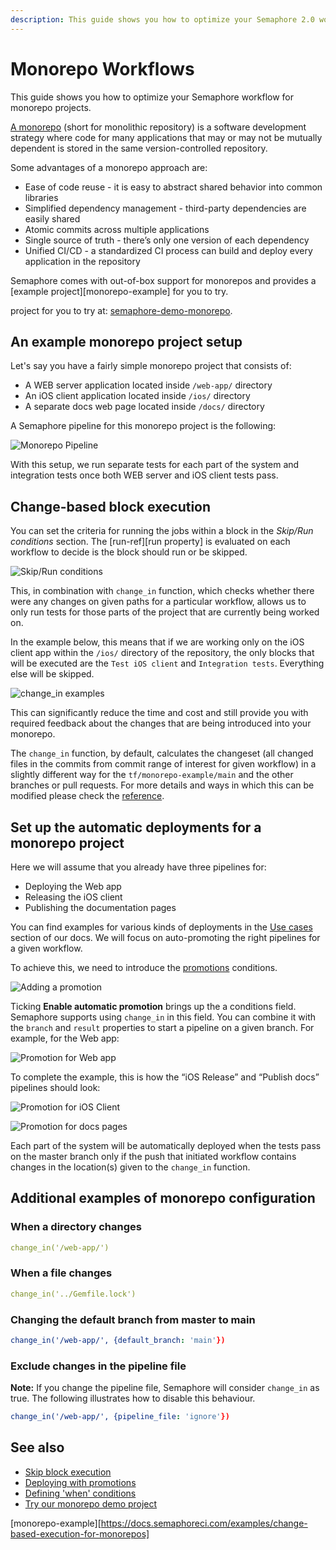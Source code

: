 ```yaml
---
description: This guide shows you how to optimize your Semaphore 2.0 workflow for monorepo projects. This page shows an example monorepo project setup.
---
```


# Monorepo Workflows

This guide shows you how to optimize your Semaphore workflow for monorepo
projects.

[A monorepo](https://semaphoreci.com/blog/what-is-monorepo)
(short for monolithic repository) is a software development strategy
where code for many applications that may or may not be mutually dependent is
stored in the same version-controlled repository.

Some advantages of a monorepo approach are:

- Ease of code reuse - it is easy to abstract shared behavior into common libraries
- Simplified dependency management - third-party dependencies are easily shared
- Atomic commits across multiple applications
- Single source of truth - there’s only one version of each dependency
- Unified CI/CD - a standardized CI process can build and deploy every application in the repository

Semaphore comes with out-of-box support for monorepos and provides
a [example project][monorepo-example] for you to try.

 project for you to try at: [semaphore-demo-monorepo][demo].

## An example monorepo project setup

Let's say you have a fairly simple monorepo project that consists of:

- A WEB server application located inside `/web-app/` directory
- An iOS client application located inside `/ios/` directory
- A separate docs web page located inside `/docs/` directory

A Semaphore pipeline for this monorepo project is the following:

![Monorepo
Pipeline](https://raw.githubusercontent.com/semaphoreci/docs/tf/monorepo-example/public/essentials-monorepo-workflows/pipeline.png)

With this setup, we run separate tests for each part of the system and
integration tests once both WEB server and iOS client tests pass.

## Change-based block execution

You can set the criteria for running the jobs within a block in the
*Skip/Run conditions* section. The [run-ref][run property] is evaluated on
each workflow to decide is the block should run or be skipped.

![Skip/Run
conditions](https://raw.githubusercontent.com/semaphoreci/docs/tf/monorepo-example/public/essentials-monorepo-workflows/skip-run-condition.png)

This, in combination with `change_in` function, which checks whether there
were any changes on given paths for a particular workflow, allows us to
only run tests for those parts of the project that are currently being
worked on.

In the example below, this means that if we are working only on the iOS
client app within the `/ios/` directory of the repository, the only blocks
that will be executed are the `Test iOS client` and `Integration tests`.
Everything else will be skipped.

![change_in examples](https://raw.githubusercontent.com/semaphoreci/docs/tf/monorepo-example/public/essentials-monorepo-workflows/skip-run-blocks.png)

This can significantly reduce the time and cost and still provide you with
required feedback about the changes that are being introduced into your monorepo.

The `change_in` function, by default, calculates the changeset (all changed
files in the commits from commit range of interest for given workflow) in a
slightly different way for the `tf/monorepo-example/main` and the other branches or pull requests.
For more details and ways in which this can be modified please check the
[reference][change-in-ref].

## Set up the automatic deployments for a monorepo project

Here we will assume that you already have three pipelines for:

- Deploying the Web app
- Releasing the iOS client
- Publishing the documentation pages

You can find examples for various kinds of deployments in the [Use
cases][use-cases] section of our docs. We will focus on auto-promoting the
right pipelines for a given workflow.

To achieve this, we need to introduce the [promotions][promotions-ref]
conditions.

![Adding a promotion](https://raw.githubusercontent.com/semaphoreci/docs/tf/monorepo-example/public/essentials-monorepo-workflows/add-promotion.png)

Ticking **Enable automatic promotion** brings up the a conditions field. Semaphore supports using `change_in` in this field. You can combine it
with the `branch` and `result` properties to start a pipeline on a given
branch. For example, for the Web app:

![Promotion for Web
app](https://raw.githubusercontent.com/semaphoreci/docs/tf/monorepo-example/public/essentials-monorepo-workflows/promotion-web.png)

To complete the example, this is how the “iOS Release” and “Publish docs”
pipelines should look:

![Promotion for iOS
Client](https://raw.githubusercontent.com/semaphoreci/docs/tf/monorepo-example/public/essentials-monorepo-workflows/promotion-ios.png)

![Promotion for docs
pages](https://raw.githubusercontent.com/semaphoreci/docs/tf/monorepo-example/public/essentials-monorepo-workflows/promotion-docs.png)

Each part of the system will be automatically deployed when the tests pass
on the master branch only if the push that initiated workflow contains
changes in the location(s) given to the `change_in` function.

## Additional examples of monorepo configuration

### When a directory changes

```yaml
change_in('/web-app/')
```

### When a file changes

```yaml
change_in('../Gemfile.lock')
```

### Changing the default branch from master to main

```yaml
change_in('/web-app/', {default_branch: 'main'})
```

### Exclude changes in the pipeline file

**Note:** If you change the pipeline file, Semaphore will consider `change_in` as true.
The following illustrates how to disable this behaviour.

```yaml
change_in('/web-app/', {pipeline_file: 'ignore'})
```

## See also

- [Skip block execution][skip-ref]
- [Deploying with promotions][promotions-guided]
- [Defining 'when' conditions][conditions-ref]
- [Try our monorepo demo project][demo]

[run-ref]: https://docs.semaphoreci.com/reference/pipeline-yaml-reference/#run-in-blocks
[change-in-ref]: https://docs.semaphoreci.com/reference/conditions-reference/#change_in
[use-cases]: https://docs.semaphoreci.com/examples/tutorials-and-example-projects/
[promotions-ref]: https://docs.semaphoreci.com/reference/pipeline-yaml-reference/#promotions
[skip-ref]: https://docs.semaphoreci.com/reference/pipeline-yaml-reference/#skip-in-blocks
[promotions-guided]: https://docs.semaphoreci.com/guided-tour/deploying-with-promotions/
[conditions-ref]: https://docs.semaphoreci.com/reference/conditions-reference/
[demo]: https://github.com/semaphoreci-demos/semaphore-demo-monorepo

[monorepo-example][https://docs.semaphoreci.com/examples/change-based-execution-for-monorepos]